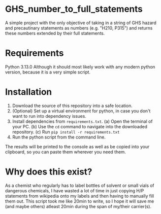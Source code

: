 # GHS_number_to_full_statements
A simple project with the only objective of taking in a string of GHS hazard and precautinary statements as numbers (e.g. "H210, P315") and returns these numbers extended by their full statements.

# Requirements
Python 3.13.0
Although it should most likely work with any modern python version, because it is a very simple script.

# Installation
1. Download the source of this repository into a safe location.
2. (Optional) Set up a virtual environment for python, in case you don't want to run into dependency issues.
3. Install dependencies from `requirements.txt`. (a) Open the terminal of your PC. (b) Use the `cd` command to navigate into the downloaded repository. (c) Run `pip install -r requirements.txt`
5. Run the python script from the command line.

The results will be printed to the console as well as be copied into your clipboard, so you can paste them wherever you need them.

# Why does this exist?
As a chemist who regularly has to label bottles of solvent or small vials of dangerous chemicals, I have wasted a lot of time in just copying H/P statements from wikipedia onto my labels and then having to manually fill them out.
This script took me like 20min to write, so I hope it will save me (and maybe others) atleast 20min during the span of my/their carrier(s).
